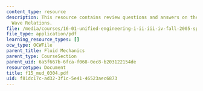 ```yaml
---
content_type: resource
description: This resource contains review questions and answers on the topic of Shock
  Wave Relations.
file: /media/courses/16-01-unified-engineering-i-ii-iii-iv-fall-2005-spring-2006/f81dc17cad323f1c5e4146523aec6873_f15_mud_0304.pdf
file_type: application/pdf
learning_resource_types: []
ocw_type: OCWFile
parent_title: Fluid Mechanics
parent_type: CourseSection
parent_uid: 6a5f667b-6fca-f068-0ec8-b203122154de
resourcetype: Document
title: f15_mud_0304.pdf
uid: f81dc17c-ad32-3f1c-5e41-46523aec6873
---
```

